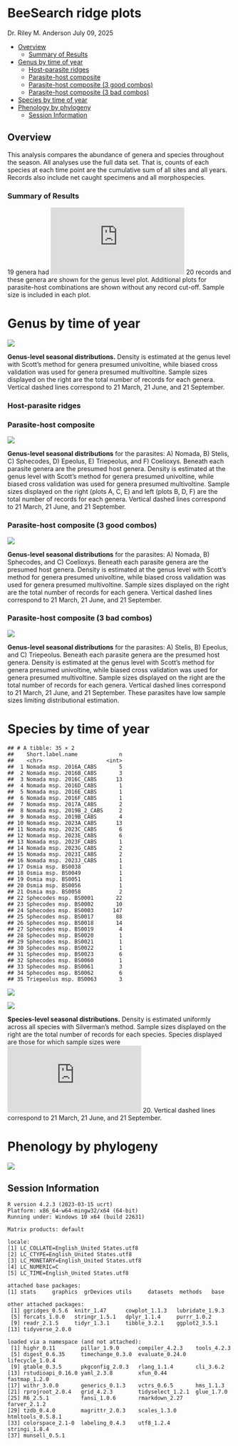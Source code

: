 BeeSearch ridge plots
================
Dr. Riley M. Anderson
July 09, 2025

  

- [Overview](#overview)
  - [Summary of Results](#summary-of-results)
- [Genus by time of year](#genus-by-time-of-year)
  - [Host-parasite ridges](#host-parasite-ridges)
  - [Parasite-host composite](#parasite-host-composite)
  - [Parasite-host composite (3 good
    combos)](#parasite-host-composite-3-good-combos)
  - [Parasite-host composite (3 bad
    combos)](#parasite-host-composite-3-bad-combos)
- [Species by time of year](#species-by-time-of-year)
- [Phenology by phylogeny](#phenology-by-phylogeny)
  - [Session Information](#session-information)

## Overview

This analysis compares the abundance of genera and species throughout
the season. All analyses use the full data set. That is, counts of each
species at each time point are the cumulative sum of all sites and all
years. Records also include net caught specimens and all morphospecies.

### Summary of Results

19 genera had ![\ge](https://latex.codecogs.com/png.latex?%5Cge "\ge")
20 records and these genera are shown for the genus level plot.
Additional plots for parasite-host combinations are shown without any
record cut-off. Sample size is included in each plot.

# Genus by time of year

![](ridge_plots_files/figure-gfm/genus_ridgeplot-1.png)<!-- -->

**Genus-level seasonal distributions.** Density is estimated at the
genus level with Scott’s method for genera presumed univoltine, while
biased cross validation was used for genera presumed multivoltine.
Sample sizes displayed on the right are the total number of records for
each genera. Vertical dashed lines correspond to 21 March, 21 June, and
21 September.

### Host-parasite ridges

### Parasite-host composite

![](ridge_plots_files/figure-gfm/parasite_host_composite-1.png)<!-- -->

**Genus-level seasonal distributions** for the parasites: A) Nomada, B)
Stelis, C) Sphecodes, D) Epeolus, E) Triepeolus, and F) Coelioxys.
Beneath each parasite genera are the presumed host genera. Density is
estimated at the genus level with Scott’s method for genera presumed
univoltine, while biased cross validation was used for genera presumed
multivoltine. Sample sizes displayed on the right (plots A, C, E) and
left (plots B, D, F) are the total number of records for each genera.
Vertical dashed lines correspond to 21 March, 21 June, and 21 September.

### Parasite-host composite (3 good combos)

![](ridge_plots_files/figure-gfm/para_host_composite_3-1.png)<!-- -->

**Genus-level seasonal distributions** for the parasites: A) Nomada, B)
Sphecodes, and C) Coelioxys. Beneath each parasite genera are the
presumed host genera. Density is estimated at the genus level with
Scott’s method for genera presumed univoltine, while biased cross
validation was used for genera presumed multivoltine. Sample sizes
displayed on the right are the total number of records for each genera.
Vertical dashed lines correspond to 21 March, 21 June, and 21 September.

### Parasite-host composite (3 bad combos)

![](ridge_plots_files/figure-gfm/parasite_host_composite_3_bad-1.png)<!-- -->

**Genus-level seasonal distributions** for the parasites: A) Stelis, B)
Epeolus, and C) Triepeolus. Beneath each parasite genera are the
presumed host genera. Density is estimated at the genus level with
Scott’s method for genera presumed univoltine, while biased cross
validation was used for genera presumed multivoltine. Sample sizes
displayed on the right are the total number of records for each genera.
Vertical dashed lines correspond to 21 March, 21 June, and 21 September.
These parasites have low sample sizes limiting distributional
estimation.

# Species by time of year

    ## # A tibble: 35 × 2
    ##    Short.label.name             n
    ##    <chr>                    <int>
    ##  1 Nomada msp. 2016A_CABS       5
    ##  2 Nomada msp. 2016B_CABS       3
    ##  3 Nomada msp. 2016C_CABS      13
    ##  4 Nomada msp. 2016D_CABS       1
    ##  5 Nomada msp. 2016E_CABS       1
    ##  6 Nomada msp. 2016F_CABS       1
    ##  7 Nomada msp. 2017A_CABS       2
    ##  8 Nomada msp. 2019B_2_CABS     2
    ##  9 Nomada msp. 2019B_CABS       4
    ## 10 Nomada msp. 2023A_CABS      13
    ## 11 Nomada msp. 2023C_CABS       6
    ## 12 Nomada msp. 2023E_CABS       6
    ## 13 Nomada msp. 2023F_CABS       1
    ## 14 Nomada msp. 2023G_CABS       2
    ## 15 Nomada msp. 2023I_CABS       2
    ## 16 Nomada msp. 2023J_CABS       1
    ## 17 Osmia msp. BS0038            1
    ## 18 Osmia msp. BS0049            1
    ## 19 Osmia msp. BS0051            1
    ## 20 Osmia msp. BS0056            1
    ## 21 Osmia msp. BS0058            2
    ## 22 Sphecodes msp. BS0001       22
    ## 23 Sphecodes msp. BS0002       10
    ## 24 Sphecodes msp. BS0003      147
    ## 25 Sphecodes msp. BS0017       88
    ## 26 Sphecodes msp. BS0018       14
    ## 27 Sphecodes msp. BS0019        4
    ## 28 Sphecodes msp. BS0020        1
    ## 29 Sphecodes msp. BS0021        1
    ## 30 Sphecodes msp. BS0022        1
    ## 31 Sphecodes msp. BS0023        6
    ## 32 Sphecodes msp. BS0060        1
    ## 33 Sphecodes msp. BS0061        3
    ## 34 Sphecodes msp. BS0062        6
    ## 35 Triepeolus msp. BS0063       3

![](ridge_plots_files/figure-gfm/species_ridgeplot-1.png)<!-- -->

![](ridge_plots_files/figure-gfm/species_by_genus-1.png)<!-- -->

**Species-level seasonal distributions.** Density is estimated uniformly
across all species with Silverman’s method. Sample sizes displayed on
the right are the total number of records for each species. Species
displayed are those for which sample sizes were
![\ge](https://latex.codecogs.com/png.latex?%5Cge "\ge") 20. Vertical
dashed lines correspond to 21 March, 21 June, and 21 September.

# Phenology by phylogeny

![](ridge_plots_files/figure-gfm/genus_phylogeny_phenology-1.png)<!-- -->

## Session Information

    R version 4.2.3 (2023-03-15 ucrt)
    Platform: x86_64-w64-mingw32/x64 (64-bit)
    Running under: Windows 10 x64 (build 22631)

    Matrix products: default

    locale:
    [1] LC_COLLATE=English_United States.utf8 
    [2] LC_CTYPE=English_United States.utf8   
    [3] LC_MONETARY=English_United States.utf8
    [4] LC_NUMERIC=C                          
    [5] LC_TIME=English_United States.utf8    

    attached base packages:
    [1] stats     graphics  grDevices utils     datasets  methods   base     

    other attached packages:
     [1] ggridges_0.5.6  knitr_1.47      cowplot_1.1.3   lubridate_1.9.3
     [5] forcats_1.0.0   stringr_1.5.1   dplyr_1.1.4     purrr_1.0.2    
     [9] readr_2.1.5     tidyr_1.3.1     tibble_3.2.1    ggplot2_3.5.1  
    [13] tidyverse_2.0.0

    loaded via a namespace (and not attached):
     [1] highr_0.11        pillar_1.9.0      compiler_4.2.3    tools_4.2.3      
     [5] digest_0.6.35     timechange_0.3.0  evaluate_0.24.0   lifecycle_1.0.4  
     [9] gtable_0.3.5      pkgconfig_2.0.3   rlang_1.1.4       cli_3.6.2        
    [13] rstudioapi_0.16.0 yaml_2.3.8        xfun_0.44         fastmap_1.2.0    
    [17] withr_3.0.0       generics_0.1.3    vctrs_0.6.5       hms_1.1.3        
    [21] rprojroot_2.0.4   grid_4.2.3        tidyselect_1.2.1  glue_1.7.0       
    [25] R6_2.5.1          fansi_1.0.6       rmarkdown_2.27    farver_2.1.2     
    [29] tzdb_0.4.0        magrittr_2.0.3    scales_1.3.0      htmltools_0.5.8.1
    [33] colorspace_2.1-0  labeling_0.4.3    utf8_1.2.4        stringi_1.8.4    
    [37] munsell_0.5.1    

